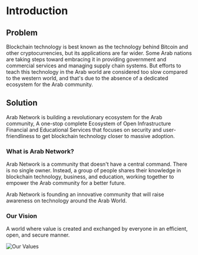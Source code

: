 # Introduction

## **Problem**

Blockchain technology is best known as the technology behind Bitcoin and other cryptocurrencies, but its applications are far wider. Some Arab nations are taking steps toward embracing it in providing government and commercial services and managing supply chain systems. But efforts to teach this technology in the Arab world are considered too slow compared to the western world, and that's due to the absence of a dedicated ecosystem for the Arab community.

## **Solution**&#x20;

Arab Network is building a revolutionary ecosystem for the Arab community, A one-stop complete Ecosystem of Open Infrastructure Financial and Educational Services that focuses on security and user-friendliness to get blockchain technology closer to massive adoption.

### **What is Arab Network?**

Arab Network is a community that doesn't have a central command. There is no single owner. Instead, a group of people shares their knowledge in blockchain technology, business, and education, working together to empower the Arab community for a better future.

Arab Network is founding an innovative community that will raise awareness on technology around the Arab World.

### **Our Vision**

A world where value is created and exchanged by everyone in an efficient, open, and secure manner.

![Our Values](<../.gitbook/assets/Untitled (5).jpg>)
